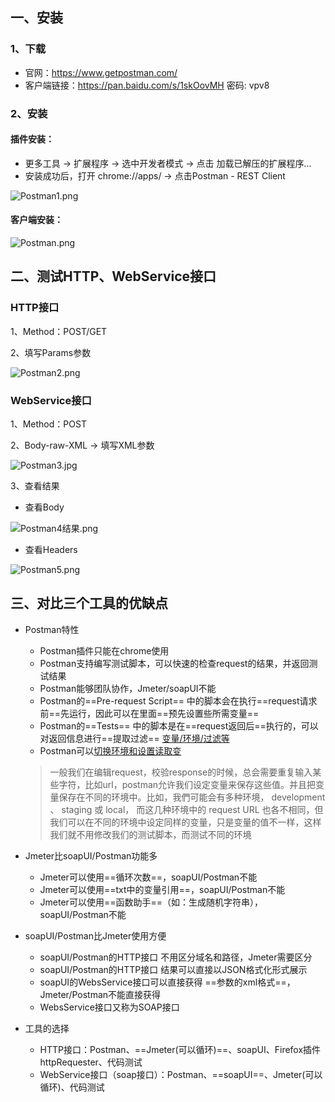 ## 一、安装

### 1、下载

- 官网：https://www.getpostman.com/
- 客户端链接：https://pan.baidu.com/s/1skOovMH 密码: vpv8

### 2、安装

#### 插件安装：

- 更多工具 -> 扩展程序 -> 选中开发者模式 -> 点击 加载已解压的扩展程序...
- 安装成功后，打开 chrome://apps/ -> 点击Postman - REST Client

![Postman1.png](http://upload-images.jianshu.io/upload_images/2897320-7f47869c60a02e10.png?imageMogr2/auto-orient/strip%7CimageView2/2/w/1240)

#### 客户端安装：
![Postman.png](http://upload-images.jianshu.io/upload_images/2897320-0df1fee70b9f9dec.png?imageMogr2/auto-orient/strip%7CimageView2/2/w/1240)

## 二、测试HTTP、WebService接口

### HTTP接口

1、Method：POST/GET

2、填写Params参数

![Postman2.png](http://upload-images.jianshu.io/upload_images/2897320-d1fde09ea41e4a77.png?imageMogr2/auto-orient/strip%7CimageView2/2/w/1240)

### WebService接口

1、Method：POST

2、Body-raw-XML -> 填写XML参数

![Postman3.jpg](http://upload-images.jianshu.io/upload_images/2897320-551030bd41cdac65.jpg?imageMogr2/auto-orient/strip%7CimageView2/2/w/1240)

3、查看结果

- 查看Body

![Postman4结果.png](http://upload-images.jianshu.io/upload_images/2897320-99f4838c474e5189.png?imageMogr2/auto-orient/strip%7CimageView2/2/w/1240)

- 查看Headers

![Postman5.png](http://upload-images.jianshu.io/upload_images/2897320-6d3ff6a2cb51b192.png?imageMogr2/auto-orient/strip%7CimageView2/2/w/1240)

## 三、对比三个工具的优缺点

- Postman特性
    - Postman插件只能在chrome使用
    - Postman支持编写测试脚本，可以快速的检查request的结果，并返回测试结果
    - Postman能够团队协作，Jmeter/soapUI不能
    - Postman的==Pre-request Script== 中的脚本会在执行==request请求前==先运行，因此可以在里面==预先设置些所需变量==
    - Postman的==Tests== 中的脚本是在==request返回后==执行的，可以对返回信息进行==提取过滤== [变量/环境/过滤等](http://blog.csdn.net/zxz_tsgx/article/details/51681080)
    - Postman可以[切换环境和设置读取变](http://www.cnblogs.com/qiaoyeye/p/5524750.html)
    
    > 一般我们在编辑request，校验response的时候，总会需要重复输入某些字符，比如url，postman允许我们设定变量来保存这些值。并且把变量保存在不同的环境中。比如，我們可能会有多种环境， development 、 staging 或 local， 而这几种环境中的 request URL 也各不相同，但我们可以在不同的环境中设定同样的变量，只是变量的值不一样，这样我们就不用修改我们的测试脚本，而测试不同的环境



- Jmeter比soapUI/Postman功能多
    - Jmeter可以使用==循环次数==，soapUI/Postman不能
    - Jmeter可以使用==txt中的变量引用==，soapUI/Postman不能
    - Jmeter可以使用==函数助手==（如：生成随机字符串），soapUI/Postman不能
    
- soapUI/Postman比Jmeter使用方便
    - soapUI/Postman的HTTP接口 不用区分域名和路径，Jmeter需要区分
    - soapUI/Postman的HTTP接口 结果可以直接以JSON格式化形式展示
    - soapUI的WebsService接口可以直接获得 ==参数的xml格式==，Jmeter/Postman不能直接获得
    - WebsService接口又称为SOAP接口

- 工具的选择
    - HTTP接口：Postman、==Jmeter(可以循环)==、soapUI、Firefox插件httpRequester、代码测试
    - WebService接口（soap接口）：Postman、==soapUI==、Jmeter(可以循环)、代码测试
